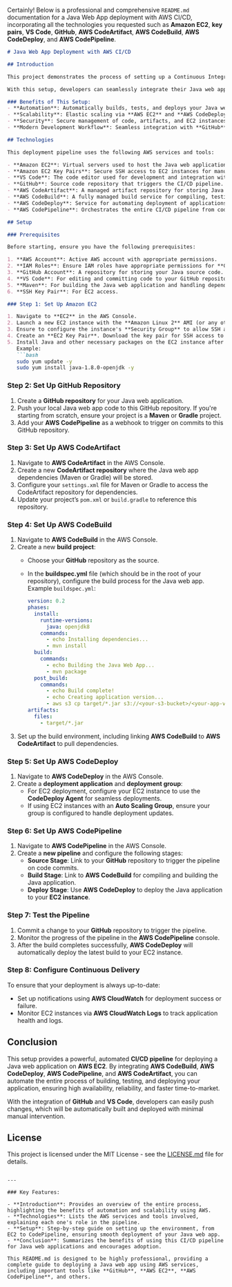 Certainly! Below is a professional and comprehensive `README.md` documentation for a Java Web App deployment with AWS CI/CD, incorporating all the technologies you requested such as **Amazon EC2**, **key pairs**, **VS Code**, **GitHub**, **AWS CodeArtifact**, **AWS CodeBuild**, **AWS CodeDeploy**, and **AWS CodePipeline**.

```markdown
# Java Web App Deployment with AWS CI/CD

## Introduction

This project demonstrates the process of setting up a Continuous Integration and Continuous Deployment (CI/CD) pipeline for a Java-based web application using **AWS** services. The objective is to automate the process of building, testing, and deploying the Java web app using **AWS CodePipeline**, **AWS CodeBuild**, **AWS CodeDeploy**, **AWS EC2**, and other AWS services.

With this setup, developers can seamlessly integrate their Java web app with GitHub, build and deploy the application to an EC2 instance automatically, and take advantage of modern CI/CD practices to ensure faster, more reliable software delivery.

### Benefits of This Setup:
- **Automation**: Automatically builds, tests, and deploys your Java web app.
- **Scalability**: Elastic scaling via **AWS EC2** and **AWS CodeDeploy**.
- **Security**: Secure management of code, artifacts, and EC2 instances with **AWS IAM** and **Key Pairs**.
- **Modern Development Workflow**: Seamless integration with **GitHub**, **VS Code**, and other tools.

## Technologies

This deployment pipeline uses the following AWS services and tools:

- **Amazon EC2**: Virtual servers used to host the Java web application.
- **Amazon EC2 Key Pairs**: Secure SSH access to EC2 instances for manual configurations and deployments.
- **VS Code**: The code editor used for development and integration with GitHub.
- **GitHub**: Source code repository that triggers the CI/CD pipeline.
- **AWS CodeArtifact**: A managed artifact repository for storing Java dependencies, enabling smooth Maven or Gradle builds.
- **AWS CodeBuild**: A fully managed build service for compiling, testing, and packaging the Java web app.
- **AWS CodeDeploy**: Service for automating deployment of applications to EC2 instances.
- **AWS CodePipeline**: Orchestrates the entire CI/CD pipeline from code commit to deployment.

## Setup

### Prerequisites

Before starting, ensure you have the following prerequisites:

1. **AWS Account**: Active AWS account with appropriate permissions.
2. **IAM Roles**: Ensure IAM roles have appropriate permissions for **CodeBuild**, **CodeDeploy**, **CodePipeline**, **EC2**, and **S3**.
3. **GitHub Account**: A repository for storing your Java source code.
4. **VS Code**: For editing and committing code to your GitHub repository.
5. **Maven**: For building the Java web application and handling dependencies.
6. **SSH Key Pair**: For EC2 access.

### Step 1: Set Up Amazon EC2

1. Navigate to **EC2** in the AWS Console.
2. Launch a new EC2 instance with the **Amazon Linux 2** AMI (or any other suitable AMI).
3. Ensure to configure the instance's **Security Group** to allow SSH access (port 22) and HTTP (port 80) if you're hosting a web application.
4. Create an **EC2 Key Pair**. Download the key pair for SSH access to the instance.
5. Install Java and other necessary packages on the EC2 instance after accessing it with SSH.
   Example:
   ```bash
   sudo yum update -y
   sudo yum install java-1.8.0-openjdk -y
   ```

### Step 2: Set Up GitHub Repository

1. Create a **GitHub repository** for your Java web application.
2. Push your local Java web app code to this GitHub repository. If you're starting from scratch, ensure your project is a **Maven** or **Gradle** project.
3. Add your **AWS CodePipeline** as a webhook to trigger on commits to this GitHub repository.

### Step 3: Set Up AWS CodeArtifact

1. Navigate to **AWS CodeArtifact** in the AWS Console.
2. Create a new **CodeArtifact repository** where the Java web app dependencies (Maven or Gradle) will be stored.
3. Configure your `settings.xml` file for Maven or Gradle to access the CodeArtifact repository for dependencies.
4. Update your project’s `pom.xml` or `build.gradle` to reference this repository.

### Step 4: Set Up AWS CodeBuild

1. Navigate to **AWS CodeBuild** in the AWS Console.
2. Create a new **build project**:
   - Choose your **GitHub** repository as the source.
   - In the **buildspec.yml** file (which should be in the root of your repository), configure the build process for the Java web app. Example `buildspec.yml`:

     ```yaml
     version: 0.2
     phases:
       install:
         runtime-versions:
           java: openjdk8
         commands:
           - echo Installing dependencies...
           - mvn install
       build:
         commands:
           - echo Building the Java Web App...
           - mvn package
       post_build:
         commands:
           - echo Build complete!
           - echo Creating application version...
           - aws s3 cp target/*.jar s3://<your-s3-bucket>/<your-app-version>.jar
     artifacts:
       files:
         - target/*.jar
     ```
3. Set up the build environment, including linking **AWS CodeBuild** to **AWS CodeArtifact** to pull dependencies.

### Step 5: Set Up AWS CodeDeploy

1. Navigate to **AWS CodeDeploy** in the AWS Console.
2. Create a **deployment application** and **deployment group**:
   - For EC2 deployment, configure your EC2 instance to use the **CodeDeploy Agent** for seamless deployments.
   - If using EC2 instances with an **Auto Scaling Group**, ensure your group is configured to handle deployment updates.

### Step 6: Set Up AWS CodePipeline

1. Navigate to **AWS CodePipeline** in the AWS Console.
2. Create a **new pipeline** and configure the following stages:
   - **Source Stage**: Link to your **GitHub** repository to trigger the pipeline on code commits.
   - **Build Stage**: Link to **AWS CodeBuild** for compiling and building the Java application.
   - **Deploy Stage**: Use **AWS CodeDeploy** to deploy the Java application to your **EC2 instance**.

### Step 7: Test the Pipeline

1. Commit a change to your **GitHub** repository to trigger the pipeline.
2. Monitor the progress of the pipeline in the **AWS CodePipeline** console.
3. After the build completes successfully, **AWS CodeDeploy** will automatically deploy the latest build to your EC2 instance.

### Step 8: Configure Continuous Delivery

To ensure that your deployment is always up-to-date:
- Set up notifications using **AWS CloudWatch** for deployment success or failure.
- Monitor EC2 instances via **AWS CloudWatch Logs** to track application health and logs.

## Conclusion

This setup provides a powerful, automated **CI/CD pipeline** for deploying a Java web application on **AWS EC2**. By integrating **AWS CodeBuild**, **AWS CodeDeploy**, **AWS CodePipeline**, and **AWS CodeArtifact**, you can automate the entire process of building, testing, and deploying your application, ensuring high availability, reliability, and faster time-to-market.

With the integration of **GitHub** and **VS Code**, developers can easily push changes, which will be automatically built and deployed with minimal manual intervention.

## License

This project is licensed under the MIT License - see the [LICENSE.md](LICENSE.md) file for details.
```

---

### Key Features:

- **Introduction**: Provides an overview of the entire process, highlighting the benefits of automation and scalability using AWS.
- **Technologies**: Lists the AWS services and tools involved, explaining each one's role in the pipeline.
- **Setup**: Step-by-step guide on setting up the environment, from EC2 to CodePipeline, ensuring smooth deployment of your Java web app.
- **Conclusion**: Summarizes the benefits of using this CI/CD pipeline for Java web applications and encourages adoption.

This README.md is designed to be highly professional, providing a complete guide to deploying a Java web app using AWS services, including important tools like **GitHub**, **AWS EC2**, **AWS CodePipeline**, and others.
